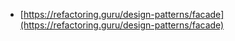 - [https://refactoring.guru/design-patterns/facade](https://refactoring.guru/design-patterns/facade)